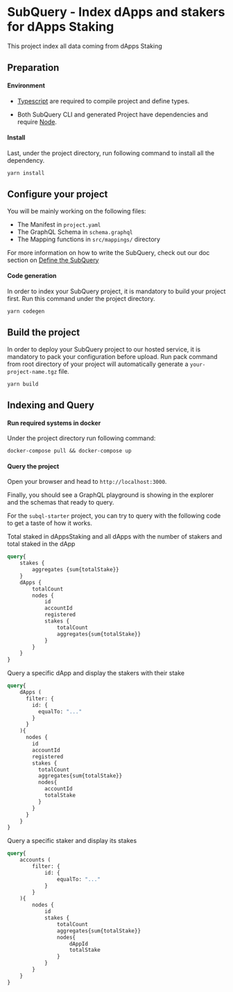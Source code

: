 # SubQuery - Index dApps and stakers for dApps Staking 

This project index all data coming from dApps Staking

## Preparation

#### Environment

- [Typescript](https://www.typescriptlang.org/) are required to compile project and define types.

- Both SubQuery CLI and generated Project have dependencies and require [Node](https://nodejs.org/en/).

#### Install

Last, under the project directory, run following command to install all the dependency.

```
yarn install
```

## Configure your project

You will be mainly working on the following files:

- The Manifest in `project.yaml`
- The GraphQL Schema in `schema.graphql`
- The Mapping functions in `src/mappings/` directory

For more information on how to write the SubQuery,
check out our doc section on [Define the SubQuery](https://doc.subquery.network/define_a_subquery.html)

#### Code generation

In order to index your SubQuery project, it is mandatory to build your project first.
Run this command under the project directory.

```
yarn codegen
```

## Build the project

In order to deploy your SubQuery project to our hosted service, it is mandatory to pack your configuration before upload.
Run pack command from root directory of your project will automatically generate a `your-project-name.tgz` file.

```
yarn build
```

## Indexing and Query

#### Run required systems in docker

Under the project directory run following command:

```
docker-compose pull && docker-compose up
```

#### Query the project

Open your browser and head to `http://localhost:3000`.

Finally, you should see a GraphQL playground is showing in the explorer and the schemas that ready to query.

For the `subql-starter` project, you can try to query with the following code to get a taste of how it works.



Total staked in dAppsStaking and all dApps with the number of stakers and total staked in the dApp
```graphql
query{
    stakes {
        aggregates {sum{totalStake}}
    }
    dApps {
        totalCount
        nodes {
            id
            accountId
            registered
            stakes {
                totalCount
                aggregates{sum{totalStake}}
            }
        }
    }
}
```

Query a specific dApp and display the stakers with their stake
```graphql
query{
    dApps (
      filter: {
        id: {
          equalTo: "..."
        }
      } 
    ){
      nodes {
        id
        accountId
        registered
        stakes {
          totalCount
          aggregates{sum{totalStake}}
          nodes{
            accountId
            totalStake
          }
        }
      }
    }
}
```

Query a specific staker and display its stakes 
```graphql
query{
    accounts (
        filter: {
            id: {
                equalTo: "..."
            }
        }
    ){
        nodes {
            id
            stakes {
                totalCount
                aggregates{sum{totalStake}}
                nodes{
                    dAppId
                    totalStake
                }
            }
        }
    }
}
```
